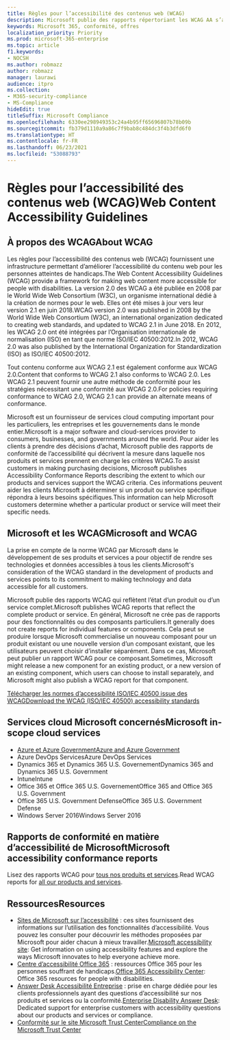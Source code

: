 ```yaml
---
title: Règles pour l’accessibilité des contenus web (WCAG)
description: Microsoft publie des rapports répertoriant les WCAG AA s’appliquant à l’ensemble d’un produit ou service, ou des parties de produit susceptibles d’être installées séparément.
keywords: Microsoft 365, conformité, offres
localization_priority: Priority
ms.prod: microsoft-365-enterprise
ms.topic: article
f1.keywords:
- NOCSH
ms.author: robmazz
author: robmazz
manager: laurawi
audience: itpro
ms.collection:
- M365-security-compliance
- MS-Compliance
hideEdit: true
titleSuffix: Microsoft Compliance
ms.openlocfilehash: 6330ee298949353c24a4b95ff65696807b78b09b
ms.sourcegitcommit: fb379d1110a9a86c7f9bab8c484dc3f4b3dfd6f0
ms.translationtype: HT
ms.contentlocale: fr-FR
ms.lasthandoff: 06/23/2021
ms.locfileid: "53088793"
---
```

# <a name="web-content-accessibility-guidelines"></a><span data-ttu-id="25437-104">Règles pour l’accessibilité des contenus web (WCAG)</span><span class="sxs-lookup"><span data-stu-id="25437-104">Web Content Accessibility Guidelines</span></span>

## <a name="about-wcag"></a><span data-ttu-id="25437-105">À propos des WCAG</span><span class="sxs-lookup"><span data-stu-id="25437-105">About WCAG</span></span>

<span data-ttu-id="25437-106">Les règles pour l’accessibilité des contenus web (WCAG) fournissent une infrastructure permettant d’améliorer l’accessibilité du contenu web pour les personnes atteintes de handicaps.</span><span class="sxs-lookup"><span data-stu-id="25437-106">The Web Content Accessibility Guidelines (WCAG) provide a framework for making web content more accessible for people with disabilities.</span></span> <span data-ttu-id="25437-107">La version 2.0 des WCAG a été publiée en 2008 par le World Wide Web Consortium (W3C), un organisme international dédié à la création de normes pour le web. Elles ont été mises à jour vers leur version 2.1 en juin 2018.</span><span class="sxs-lookup"><span data-stu-id="25437-107">WCAG version 2.0 was published in 2008 by the World Wide Web Consortium (W3C), an international organization dedicated to creating web standards, and updated to WCAG 2.1 in June 2018.</span></span> <span data-ttu-id="25437-108">En 2012, les WCAG 2.0 ont été intégrées par l’Organisation internationale de normalisation (ISO) en tant que norme ISO/IEC 40500:2012.</span><span class="sxs-lookup"><span data-stu-id="25437-108">In 2012, WCAG 2.0 was also published by the International Organization for Standardization (ISO) as ISO/IEC 40500:2012.</span></span>

<span data-ttu-id="25437-109">Tout contenu conforme aux WCAG 2.1 est également conforme aux WCAG 2.0.</span><span class="sxs-lookup"><span data-stu-id="25437-109">Content that conforms to WCAG 2.1 also conforms to WCAG 2.0.</span></span> <span data-ttu-id="25437-110">Les WCAG 2.1 peuvent fournir une autre méthode de conformité pour les stratégies nécessitant une conformité aux WCAG 2.0.</span><span class="sxs-lookup"><span data-stu-id="25437-110">For policies requiring conformance to WCAG 2.0, WCAG 2.1 can provide an alternate means of conformance.</span></span>

<span data-ttu-id="25437-111">Microsoft est un fournisseur de services cloud computing important pour les particuliers, les entreprises et les gouvernements dans le monde entier.</span><span class="sxs-lookup"><span data-stu-id="25437-111">Microsoft is a major software and cloud-services provider to consumers, businesses, and governments around the world.</span></span> <span data-ttu-id="25437-112">Pour aider les clients à prendre des décisions d’achat, Microsoft publie des rapports de conformité de l’accessibilité qui décrivent la mesure dans laquelle nos produits et services prennent en charge les critères WCAG.</span><span class="sxs-lookup"><span data-stu-id="25437-112">To assist customers in making purchasing decisions, Microsoft publishes Accessibility Conformance Reports describing the extent to which our products and services support the WCAG criteria.</span></span> <span data-ttu-id="25437-113">Ces informations peuvent aider les clients Microsoft à déterminer si un produit ou service spécifique répondra à leurs besoins spécifiques.</span><span class="sxs-lookup"><span data-stu-id="25437-113">This information can help Microsoft customers determine whether a particular product or service will meet their specific needs.</span></span>
  
## <a name="microsoft-and-wcag"></a><span data-ttu-id="25437-114">Microsoft et les WCAG</span><span class="sxs-lookup"><span data-stu-id="25437-114">Microsoft and WCAG</span></span>

<span data-ttu-id="25437-115">La prise en compte de la norme WCAG par Microsoft dans le développement de ses produits et services a pour objectif de rendre ses technologies et données accessibles à tous les clients.</span><span class="sxs-lookup"><span data-stu-id="25437-115">Microsoft's consideration of the WCAG standard in the development of products and services points to its commitment to making technology and data accessible for all customers.</span></span>

<span data-ttu-id="25437-116">Microsoft publie des rapports WCAG qui reflètent l’état d’un produit ou d’un service complet.</span><span class="sxs-lookup"><span data-stu-id="25437-116">Microsoft publishes WCAG reports that reflect the complete product or service.</span></span> <span data-ttu-id="25437-117">En général, Microsoft ne crée pas de rapports pour des fonctionnalités ou des composants particuliers.</span><span class="sxs-lookup"><span data-stu-id="25437-117">It generally does not create reports for individual features or components.</span></span> <span data-ttu-id="25437-118">Cela peut se produire lorsque Microsoft commercialise un nouveau composant pour un produit existant ou une nouvelle version d’un composant existant, que les utilisateurs peuvent choisir d’installer séparément. Dans ce cas, Microsoft peut publier un rapport WCAG pour ce composant.</span><span class="sxs-lookup"><span data-stu-id="25437-118">Sometimes, Microsoft might release a new component for an existing product, or a new version of an existing component, which users can choose to install separately, and Microsoft might also publish a WCAG report for that component.</span></span>

[<span data-ttu-id="25437-119">Télécharger les normes d’accessibilité ISO/IEC 40500 issue des WCAG</span><span class="sxs-lookup"><span data-stu-id="25437-119">Download the WCAG (ISO/IEC 40500) accessibility standards</span></span>](https://www.w3.org/WAI/standards-guidelines/wcag/)

## <a name="microsoft-in-scope-cloud-services"></a><span data-ttu-id="25437-120">Services cloud Microsoft concernés</span><span class="sxs-lookup"><span data-stu-id="25437-120">Microsoft in-scope cloud services</span></span>

- [<span data-ttu-id="25437-121">Azure et Azure Government</span><span class="sxs-lookup"><span data-stu-id="25437-121">Azure and Azure Government</span></span>](https://go.microsoft.com/fwlink/p/?linkid=2051569)
- <span data-ttu-id="25437-122">Azure DevOps Services</span><span class="sxs-lookup"><span data-stu-id="25437-122">Azure DevOps Services</span></span>
- <span data-ttu-id="25437-123">Dynamics 365 et Dynamics 365 U.S. Governement</span><span class="sxs-lookup"><span data-stu-id="25437-123">Dynamics 365 and Dynamics 365 U.S. Government</span></span>
- <span data-ttu-id="25437-124">Intune</span><span class="sxs-lookup"><span data-stu-id="25437-124">Intune</span></span>
- <span data-ttu-id="25437-125">Office 365 et Office 365 U.S. Governement</span><span class="sxs-lookup"><span data-stu-id="25437-125">Office 365 and Office 365 U.S. Government</span></span>
- <span data-ttu-id="25437-126">Office 365 U.S. Government Defense</span><span class="sxs-lookup"><span data-stu-id="25437-126">Office 365 U.S. Government Defense</span></span>
- <span data-ttu-id="25437-127">Windows Server 2016</span><span class="sxs-lookup"><span data-stu-id="25437-127">Windows Server 2016</span></span>

## <a name="microsoft-accessibility-conformance-reports"></a><span data-ttu-id="25437-128">Rapports de conformité en matière d’accessibilité de Microsoft</span><span class="sxs-lookup"><span data-stu-id="25437-128">Microsoft accessibility conformance reports</span></span>

<span data-ttu-id="25437-129">Lisez des rapports WCAG pour [tous nos produits et services](https://cloudblogs.microsoft.com/industry-blog/government/2018/09/11/accessibility-conformance-reports/).</span><span class="sxs-lookup"><span data-stu-id="25437-129">Read WCAG reports for [all our products and services](https://cloudblogs.microsoft.com/industry-blog/government/2018/09/11/accessibility-conformance-reports/).</span></span>

## <a name="resources"></a><span data-ttu-id="25437-130">Ressources</span><span class="sxs-lookup"><span data-stu-id="25437-130">Resources</span></span>

- <span data-ttu-id="25437-131">[Sites de Microsoft sur l’accessibilité](https://www.microsoft.com/accessibility) : ces sites fournissent des informations sur l’utilisation des fonctionnalités d’accessibilité. Vous pouvez les consulter pour découvrir les méthodes proposées par Microsoft pour aider chacun à mieux travailler.</span><span class="sxs-lookup"><span data-stu-id="25437-131">[Microsoft accessibility site](https://www.microsoft.com/accessibility): Get information on using accessibility features and explore the ways Microsoft innovates to help everyone achieve more.</span></span>
- <span data-ttu-id="25437-132">[Centre d’accessibilité Office 365](https://go.microsoft.com/fwlink/p/?linkid=2051801) : ressources Office 365 pour les personnes souffrant de handicaps.</span><span class="sxs-lookup"><span data-stu-id="25437-132">[Office 365 Accessibility Center](https://go.microsoft.com/fwlink/p/?linkid=2051801): Office 365 resources for people with disabilities.</span></span>
- <span data-ttu-id="25437-133">[Answer Desk Accessibilité Entreprise](https://go.microsoft.com/fwlink/p/?linkid=2050890) : prise en charge dédiée pour les clients professionnels ayant des questions d’accessibilité sur nos produits et services ou la conformité.</span><span class="sxs-lookup"><span data-stu-id="25437-133">[Enterprise Disability Answer Desk](https://go.microsoft.com/fwlink/p/?linkid=2050890): Dedicated support for enterprise customers with accessibility questions about our products and services or compliance.</span></span>
- [<span data-ttu-id="25437-134">Conformité sur le site Microsoft Trust Center</span><span class="sxs-lookup"><span data-stu-id="25437-134">Compliance on the Microsoft Trust Center</span></span>](https://www.microsoft.com/trust-center/compliance/compliance-overview)
